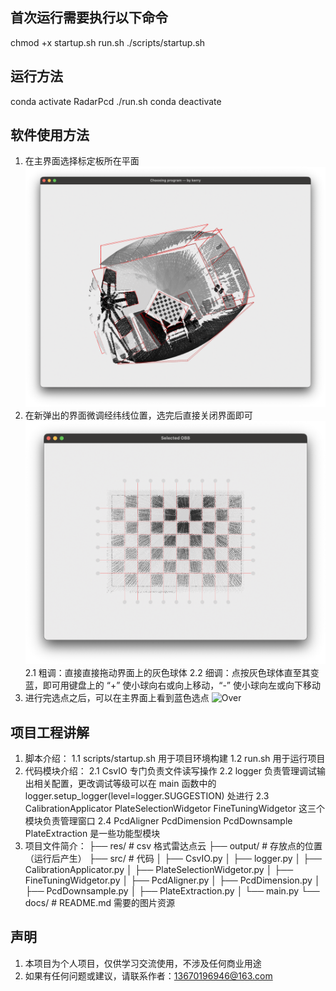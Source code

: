 ## 首次运行需要执行以下命令 ##
chmod +x startup.sh run.sh
./scripts/startup.sh

## 运行方法 ##
conda activate RadarPcd
./run.sh
conda deactivate

## 软件使用方法 ##
1. 在主界面选择标定板所在平面
![Select](docs/Select.jpg)
2. 在新弹出的界面微调经纬线位置，选完后直接关闭界面即可
![Trim](docs/Trim.jpg)
    2.1 粗调：直接直接拖动界面上的灰色球体
    2.2 细调：点按灰色球体直至其变蓝，即可用键盘上的 “+” 使小球向右或向上移动，“-” 使小球向左或向下移动
3. 进行完选点之后，可以在主界面上看到蓝色选点 
![Over](docs/Over.jpg)

## 项目工程讲解 ##
1. 脚本介绍：
    1.1 scripts/startup.sh 用于项目环境构建
    1.2 run.sh 用于运行项目
2. 代码模块介绍：
    2.1 CsvIO 专门负责文件读写操作
    2.2 logger 负责管理调试输出相关配置，更改调试等级可以在 main 函数中的 logger.setup_logger(level=logger.SUGGESTION) 处进行
    2.3 CalibrationApplicator PlateSelectionWidgetor FineTuningWidgetor 这三个模块负责管理窗口
    2.4 PcdAligner PcdDimension PcdDownsample PlateExtraction 是一些功能型模块
3. 项目文件简介：
    ├── res/                       # csv 格式雷达点云
    ├── output/                    # 存放点的位置（运行后产生）
    ├── src/                       # 代码
    │   ├── CsvIO.py
    │   ├── logger.py
    │   ├── CalibrationApplicator.py
    │   ├── PlateSelectionWidgetor.py
    │   ├── FineTuningWidgetor.py
    │   ├── PcdAligner.py
    │   ├── PcdDimension.py
    │   ├── PcdDownsample.py
    │   ├── PlateExtraction.py
    │   └── main.py
    └── docs/                      # README.md 需要的图片资源


## 声明 ##
1. 本项目为个人项目，仅供学习交流使用，不涉及任何商业用途  
3. 如果有任何问题或建议，请联系作者：13670196946@163.com